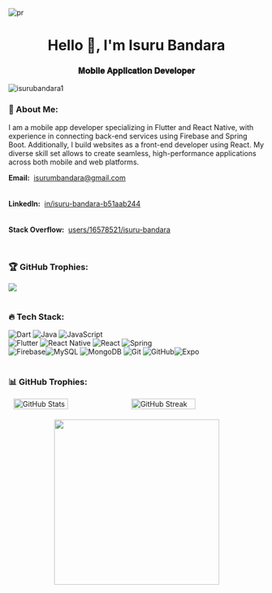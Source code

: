 
![pr](https://github.com/isurubandara1/isurubandara1/assets/111081151/5d40d1cf-a354-4d13-96c1-27f55b48abb2)

<h1 align="center">Hello 👋, I'm Isuru Bandara</h1>
<h3 align="center">𝐌𝐨𝐛𝐢𝐥𝐞 𝐀𝐩𝐩𝐥𝐢𝐜𝐚𝐭𝐢𝐨𝐧 𝐃𝐞𝐯𝐞𝐥𝐨𝐩𝐞𝐫</h3>   

<p align="left"> <img src="https://komarev.com/ghpvc/?username=isurubandara1&label=Profile%20views&color=0e75b6&style=flat" alt="isurubandara1" /> </p>
<h3>💫 About Me:</h3>

I am a mobile app developer specializing in Flutter and React Native, with experience in connecting back-end services using Firebase and Spring Boot. Additionally, I build websites as a front-end developer using React. My diverse skill set allows to create seamless, high-performance applications across both mobile and web platforms.

<p>
  <span style="display: flex; align-items: center;">
    <strong>Email:</strong> <a href="mailto:isurumbandara@gmail.com" style="margin-left: 8px;">isurumbandara@gmail.com</a>
  </span>
  <br><br>
  <span style="display: flex; align-items: center;">
    <strong>LinkedIn:</strong> <a href="https://www.linkedin.com/in/isuru-bandara-b51aab244" target="_blank" style="margin-left: 8px;">in/isuru-bandara-b51aab244</a>
  </span>
  <br><br>
  <span style="display: flex; align-items: center;">
    <strong>Stack Overflow:</strong> <a href="https://stackoverflow.com/users/16578521/isuru-bandara?tab=profile" target="_blank" style="margin-left: 8px;">users/16578521/isuru-bandara</a>
  </span>
</p><br>

 <h3>🏆 GitHub Trophies:</h3>
 
![](https://github-profile-trophy.vercel.app/?username=isurubandara1&theme=algolia&no-frame=false&no-bg=false&margin-w=6) </br></br>

  
<h3>🔥 Tech Stack:</h3>
  
![Dart](https://img.shields.io/badge/dart-%230175C2.svg?style=for-the-badge&logo=dart&logoColor=white) ![Java](https://img.shields.io/badge/java-%23ED8B00.svg?style=for-the-badge&logo=openjdk&logoColor=white) ![JavaScript](https://img.shields.io/badge/javascript-%23323330.svg?style=for-the-badge&logo=javascript&logoColor=%23F7DF1E)</br> ![Flutter](https://img.shields.io/badge/Flutter-%2302569B.svg?style=for-the-badge&logo=Flutter&logoColor=white) ![React Native](https://img.shields.io/badge/react_native-%2320232a.svg?style=for-the-badge&logo=react&logoColor=%2361DAFB) ![React](https://img.shields.io/badge/react-%2320232a.svg?style=for-the-badge&logo=react&logoColor=%2361DAFB) ![Spring](https://img.shields.io/badge/spring-%236DB33F.svg?style=for-the-badge&logo=spring&logoColor=white)</br>![Firebase](https://img.shields.io/badge/firebase-%23039BE5.svg?style=for-the-badge&logo=firebase)![MySQL](https://img.shields.io/badge/mysql-4479A1.svg?style=for-the-badge&logo=mysql&logoColor=white)     ![MongoDB](https://img.shields.io/badge/MongoDB-%234ea94b.svg?style=for-the-badge&logo=mongodb&logoColor=white) ![Git](https://img.shields.io/badge/git-%23F05033.svg?style=for-the-badge&logo=git&logoColor=white) ![GitHub](https://img.shields.io/badge/github-%23121011.svg?style=for-the-badge&logo=github&logoColor=white)![Expo](https://img.shields.io/badge/expo-1C1E24?style=for-the-badge&logo=expo&logoColor=#D04A37) </br></br>

<h3>📊 GitHub Trophies:</h3>
<div style="display: flex; justify-content: center; margin-bottom: 20px;">
    <img src="https://github-readme-stats.vercel.app/api?username=isurubandara1&theme=algolia&hide_border=false&include_all_commits=false&count_private=false" alt="GitHub Stats" style="box-sizing: border-box; width: 46%;">
    <img src="https://github-readme-streak-stats.herokuapp.com/?user=isurubandara1&theme=algolia&hide_border=false" alt="GitHub Streak" style="box-sizing: border-box; width: 50%;">
    
</div>

 <div align=center>
    <img width="325" align="center" src="https://github-readme-stats.vercel.app/api/top-langs?username=isurubandara1&layout=compact&langs_count=10&show_icons=true&theme=algolia" />
</div>




